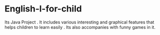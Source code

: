 # English-l-for-child
Its Java Project . It includes various interesting and graphical features that helps children to learn easily . Its also accompanies with funny games in it.
